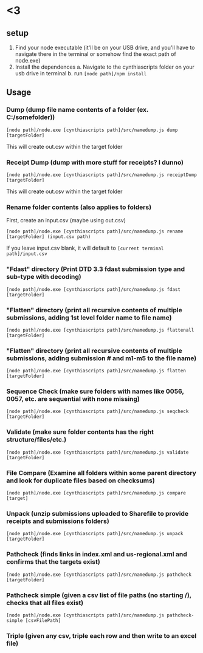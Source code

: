 # <3

## setup

1. Find your node executable (it'll be on your USB drive, and you'll have to navigate there in the terminal or somehow find the exact path of node.exe)
2. Install the dependences
  a. Navigate to the cynthiascripts folder on your usb drive in terminal
  b. run `[node path]/npm install`

## Usage

### Dump (dump file name contents of a folder (ex. C:/somefolder))

`[node path]/node.exe [cynthiascripts path]/src/namedump.js dump [targetFolder]`

This will create out.csv within the target folder

### Receipt Dump (dump with more stuff for receipts? I dunno)

`[node path]/node.exe [cynthiascripts path]/src/namedump.js receiptDump [targetFolder]`

This will create out.csv within the target folder

### Rename folder contents (also applies to folders)

First, create an input.csv (maybe using out.csv)

`[node path]/node.exe [cynthiascripts path]/src/namedump.js rename [targetFolder] (input.csv path)` 

If you leave input.csv blank, it will default to `[current terminal path]/input.csv`

### "Fdast" directory (Print DTD 3.3 fdast submission type and sub-type with decoding)

`[node path]/node.exe [cynthiascripts path]/src/namedump.js fdast [targetFolder]` 

### "Flatten" directory (print all recursive contents of multiple submissions, adding 1st level folder name to file name)

`[node path]/node.exe [cynthiascripts path]/src/namedump.js flattenall [targetFolder]` 

### "Flatten" directory (print all recursive contents of multiple submissions, adding submission # and m1-m5 to the file name)

`[node path]/node.exe [cynthiascripts path]/src/namedump.js flatten [targetFolder]` 

### Sequence Check (make sure folders with names like 0056, 0057, etc. are sequential with none missing)

`[node path]/node.exe [cynthiascripts path]/src/namedump.js seqcheck [targetFolder]` 

### Validate (make sure folder contents has the right structure/files/etc.)

`[node path]/node.exe [cynthiascripts path]/src/namedump.js validate [targetFolder]` 

### File Compare (Examine all folders within some parent directory and look for duplicate files based on checksums)

`[node path]/node.exe [cynthiascripts path]/src/namedump.js compare [target]` 

### Unpack (unzip submissions uploaded to Sharefile to provide receipts and submissions folders)

`[node path]/node.exe [cynthiascripts path]/src/namedump.js unpack [targetFolder]` 

### Pathcheck (finds links in index.xml and us-regional.xml and confirms that the targets exist)

`[node path]/node.exe [cynthiascripts path]/src/namedump.js pathcheck [targetFolder]` 

### Pathcheck simple (given a csv list of file paths (no starting /), checks that all files exist)

`[node path]/node.exe [cynthiascripts path]/src/namedump.js pathcheck-simple [csvFilePath]` 

### Triple (given any csv, triple each row and then write to an excel file)